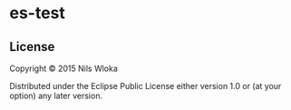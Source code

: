 # es-test

## License

Copyright © 2015 Nils Wloka

Distributed under the Eclipse Public License either version 1.0 or (at
your option) any later version.
